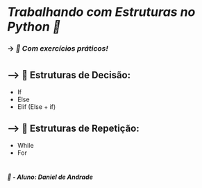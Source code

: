 # _Trabalhando com Estruturas no Python :snake:_
### -> _:page_with_curl: Com exercícios práticos!_
#
## --> :open_file_folder: Estruturas de Decisão:
* If
* Else
* Elif (Else + if)
## --> :open_file_folder: Estruturas de Repetição:
* While
* For
#
 ***:small_blue_diamond: - Aluno: Daniel de Andrade***